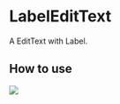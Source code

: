 # LabelEditText
A EditText with Label.

## How to use

[![](https://jitpack.io/v/qiaoyunrui/LabelEditText.svg)](https://jitpack.io/#qiaoyunrui/LabelEditText)
